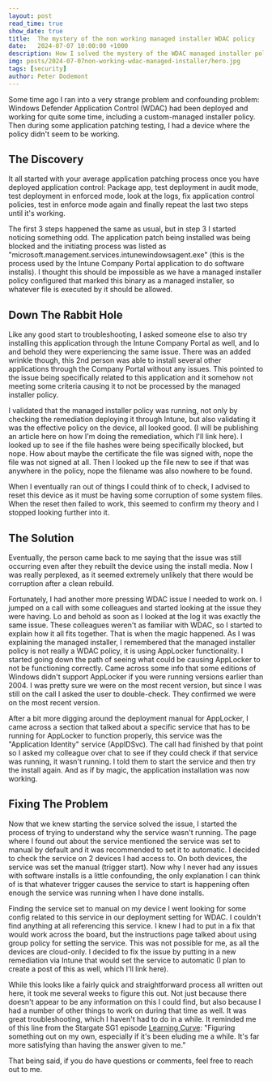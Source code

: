 ```yaml
---
layout: post
read_time: true
show_date: true
title:  The mystery of the non working managed installer WDAC policy
date:   2024-07-07 10:00:00 +1000
description: How I solved the mystery of the WDAC managed installer policy not working on some devices
img: posts/2024-07-07non-working-wdac-managed-installer/hero.jpg
tags: [security]
author: Peter Dodemont
---
```

Some time ago I ran into a very strange problem and confounding problem: Windows Defender Application Control (WDAC) had been deployed and working for quite some time, including a custom-managed installer policy. Then during some application patching testing, I had a device where the policy didn't seem to be working.

## The Discovery

It all started with your average application patching process once you have deployed application control: Package app, test deployment in audit mode, test deployment in enforced mode, look at the logs, fix application control policies, test in enforce mode again and finally repeat the last two steps until it's working.

The first 3 steps happened the same as usual, but in step 3 I started noticing something odd. The application patch being installed was being blocked and the initiating process was listed as "microsoft.management.services.intunewindowsagent.exe" (this is the process used by the Intune Company Portal application to do software installs). I thought this should be impossible as we have a managed installer policy configured that marked this binary as a managed installer, so whatever file is executed by it should be allowed.

## Down The Rabbit Hole

Like any good start to troubleshooting, I asked someone else to also try installing this application through the Intune Company Portal as well, and lo and behold they were experiencing the same issue. There was an added wrinkle though, this 2nd person was able to install several other applications through the Company Portal without any issues.
This pointed to the issue being specifically related to this application and it somehow not meeting some criteria causing it to not be processed by the managed installer policy.

I validated that the managed installer policy was running, not only by checking the remediation deploying it through Intune, but also validating it was the effective policy on the device, all looked good. (I will be publishing an article here on how I'm doing the remediation, which I'll link here). I looked up to see if the file hashes were being specifically blocked, but nope. How about maybe the certificate the file was signed with, nope the file was not signed at all. Then I looked up the file new to see if that was anywhere in the policy, nope the filename was also nowhere to be found.

When I eventually ran out of things I could think of to check, I advised to reset this device as it must be having some corruption of some system files. When the reset then failed to work, this seemed to confirm my theory and I stopped looking further into it.

## The Solution

Eventually, the person came back to me saying that the issue was still occurring even after they rebuilt the device using the install media. Now I was really perplexed, as it seemed extremely unlikely that there would be corruption after a clean rebuild.

Fortunately, I had another more pressing WDAC issue I needed to work on. I jumped on a call with some colleagues and started looking at the issue they were having. Lo and behold as soon as I looked at the log it was exactly the same issue.
These colleagues weren't as familiar with WDAC, so I started to explain how it all fits together. That is when the magic happened. As I was explaining the managed installer, I remembered that the managed installer policy is not really a WDAC policy, it is using AppLocker functionality. I started going down the path of seeing what could be causing AppLocker to not be functioning correctly. Came across some info that some editions of Windows didn't support AppLocker if you were running versions earlier than 2004. I was pretty sure we were on the most recent version, but since I was still on the call I asked the user to double-check. They confirmed we were on the most recent version.

After a bit more digging around the deployment manual for AppLocker, I came across a section that talked about a specific service that has to be running for AppLocker to function properly, this service was the "Application Identity" service (AppIDSvc).
The call had finished by that point so I asked my colleague over chat to see if they could check if that service was running, it wasn't running. I told them to start the service and then try the install again. And as if by magic, the application installation was now working.

## Fixing The Problem

Now that we knew starting the service solved the issue, I started the process of trying to understand why the service wasn't running. The page where I found out about the service mentioned the service was set to manual by default and it was recommended to set it to automatic. I decided to check the service on 2 devices I had access to. On both devices, the service was set the manual (trigger start). Now why I never had any issues with software installs is a little confounding, the only explanation I can think of is that whatever trigger causes the service to start is happening often enough the service was running when I have done installs.

Finding the service set to manual on my device I went looking for some config related to this service in our deployment setting for WDAC. I couldn't find anything at all referencing this service.
I knew I had to put in a fix that would work across the board, but the instructions page talked about using group policy for setting the service. This was not possible for me, as all the devices are cloud-only. I decided to fix the issue by putting in a new remediation via Intune that would set the service to automatic (I plan to create a post of this as well, which I'll link here).


While this looks like a fairly quick and straightforward process all written out here, it took me several weeks to figure this out. Not just because there doesn't appear to be any information on this I could find, but also because I had a number of other things to work on during that time as well.
It was great troubleshooting, which I haven't had to do in a while. It reminded me of this line from the Stargate SG1 episode [Learning Curve](https://www.gateworld.net/sg1/s3/learning-curve/): "Figuring something out on my own, especially if it's been eluding me a while. It's far more satisfying than having the answer given to me."

That being said, if you do have questions or comments, feel free to reach out to me.